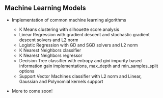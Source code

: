 ## Machine Learning Models

- Implementation of common machine learning algorithms
   - K Means clustering with silhouette score analysis
   - Linear Regression with gradient descent and stochastic gradient descent solvers and L2 norm 
   - Logistic Regression with GD and SGD solvers and L2 norm
   - K Nearest Neighbors classifier
   - K Nearest Neighbors regressor
   - Decision Tree classifier with entropy and gini impurity based information gain implementations, max_depth and min_samples_split options
   - Support Vector Machines classifier with L2 norm and Linear, Gaussian and Polynomial kernels support

- More to come soon! 
   
   
